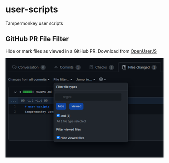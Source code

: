 # user-scripts
Tampermonkey user scripts

## GitHub PR File Filter

Hide or mark files as viewed in a GitHub PR. Download from [OpenUserJS](https://openuserjs.org/scripts/btilford/GitHub_PR_File_Filter)

![file filter](https://github.com/btilford/user-scripts/raw/master/gh-pr-file-filter.png)
